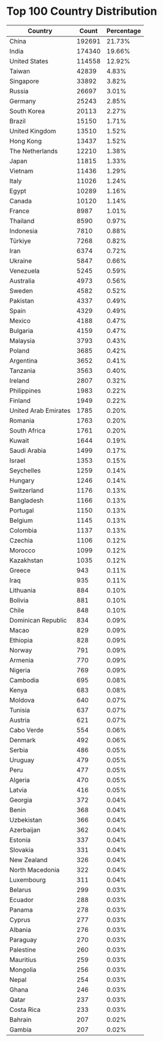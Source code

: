 # Top 100 Country Distribution
| Country | Count | Percentage |
|----|----|----|
| China | 192691 | 21.73% |
| India | 174340 | 19.66% |
| United States | 114558 | 12.92% |
| Taiwan | 42839 | 4.83% |
| Singapore | 33892 | 3.82% |
| Russia | 26697 | 3.01% |
| Germany | 25243 | 2.85% |
| South Korea | 20113 | 2.27% |
| Brazil | 15150 | 1.71% |
| United Kingdom | 13510 | 1.52% |
| Hong Kong | 13437 | 1.52% |
| The Netherlands | 12210 | 1.38% |
| Japan | 11815 | 1.33% |
| Vietnam | 11436 | 1.29% |
| Italy | 11026 | 1.24% |
| Egypt | 10289 | 1.16% |
| Canada | 10120 | 1.14% |
| France | 8987 | 1.01% |
| Thailand | 8590 | 0.97% |
| Indonesia | 7810 | 0.88% |
| Türkiye | 7268 | 0.82% |
| Iran | 6374 | 0.72% |
| Ukraine | 5847 | 0.66% |
| Venezuela | 5245 | 0.59% |
| Australia | 4973 | 0.56% |
| Sweden | 4582 | 0.52% |
| Pakistan | 4337 | 0.49% |
| Spain | 4329 | 0.49% |
| Mexico | 4188 | 0.47% |
| Bulgaria | 4159 | 0.47% |
| Malaysia | 3793 | 0.43% |
| Poland | 3685 | 0.42% |
| Argentina | 3652 | 0.41% |
| Tanzania | 3563 | 0.40% |
| Ireland | 2807 | 0.32% |
| Philippines | 1983 | 0.22% |
| Finland | 1949 | 0.22% |
| United Arab Emirates | 1785 | 0.20% |
| Romania | 1763 | 0.20% |
| South Africa | 1761 | 0.20% |
| Kuwait | 1644 | 0.19% |
| Saudi Arabia | 1499 | 0.17% |
| Israel | 1353 | 0.15% |
| Seychelles | 1259 | 0.14% |
| Hungary | 1246 | 0.14% |
| Switzerland | 1176 | 0.13% |
| Bangladesh | 1166 | 0.13% |
| Portugal | 1150 | 0.13% |
| Belgium | 1145 | 0.13% |
| Colombia | 1137 | 0.13% |
| Czechia | 1106 | 0.12% |
| Morocco | 1099 | 0.12% |
| Kazakhstan | 1035 | 0.12% |
| Greece | 943 | 0.11% |
| Iraq | 935 | 0.11% |
| Lithuania | 884 | 0.10% |
| Bolivia | 881 | 0.10% |
| Chile | 848 | 0.10% |
| Dominican Republic | 834 | 0.09% |
| Macao | 829 | 0.09% |
| Ethiopia | 828 | 0.09% |
| Norway | 791 | 0.09% |
| Armenia | 770 | 0.09% |
| Nigeria | 769 | 0.09% |
| Cambodia | 695 | 0.08% |
| Kenya | 683 | 0.08% |
| Moldova | 640 | 0.07% |
| Tunisia | 637 | 0.07% |
| Austria | 621 | 0.07% |
| Cabo Verde | 554 | 0.06% |
| Denmark | 492 | 0.06% |
| Serbia | 486 | 0.05% |
| Uruguay | 479 | 0.05% |
| Peru | 477 | 0.05% |
| Algeria | 470 | 0.05% |
| Latvia | 416 | 0.05% |
| Georgia | 372 | 0.04% |
| Benin | 368 | 0.04% |
| Uzbekistan | 366 | 0.04% |
| Azerbaijan | 362 | 0.04% |
| Estonia | 337 | 0.04% |
| Slovakia | 331 | 0.04% |
| New Zealand | 326 | 0.04% |
| North Macedonia | 322 | 0.04% |
| Luxembourg | 311 | 0.04% |
| Belarus | 299 | 0.03% |
| Ecuador | 288 | 0.03% |
| Panama | 278 | 0.03% |
| Cyprus | 277 | 0.03% |
| Albania | 276 | 0.03% |
| Paraguay | 270 | 0.03% |
| Palestine | 260 | 0.03% |
| Mauritius | 259 | 0.03% |
| Mongolia | 256 | 0.03% |
| Nepal | 254 | 0.03% |
| Ghana | 246 | 0.03% |
| Qatar | 237 | 0.03% |
| Costa Rica | 233 | 0.03% |
| Bahrain | 207 | 0.02% |
| Gambia | 207 | 0.02% |
